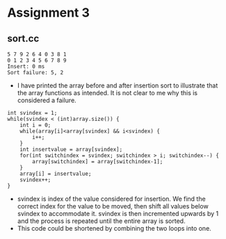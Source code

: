 # Assignment 3

## sort.cc

    5 7 9 2 6 4 0 3 8 1 
    0 1 2 3 4 5 6 7 8 9 
    Insert: 0 ms 
    Sort failure: 5, 2

- I have printed the array before and after insertion sort to illustrate that the array functions as intended. It is not clear to me why this is considered a failure.

~~~
int svindex = 1;
while(svindex < (int)array.size()) {
    int i = 0;
    while(array[i]<array[svindex] && i<svindex) {
        i++;
    }
    int insertvalue = array[svindex];
    for(int switchindex = svindex; switchindex > i; switchindex--) {
        array[switchindex] = array[switchindex-1];
    }
    array[i] = insertvalue;
    svindex++;
}
~~~

- svindex is index of the value considered for insertion. We find the correct index for the value to be moved, then shift all values below svindex to accommodate it. svindex is then incremented upwards by 1 and the process is repeated until the entire array is sorted.
- This code could be shortened by combining the two loops into one.